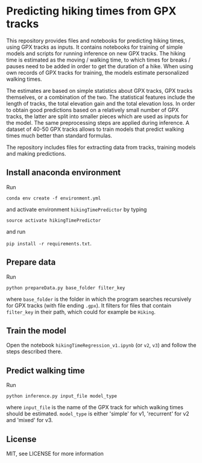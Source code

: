 # Predicting hiking times from GPX tracks

This repository provides files and notebooks for predicting hiking times, using GPX tracks as inputs. It contains notebooks for training of simple models and scripts for running inference on new GPX tracks. The hiking time is estimated as the moving / walking time, to which times for breaks / pauses need to be added in order to get the duration of a hike. When using own records of GPX tracks for training, the models estimate personalized walking times.

The estimates are based on simple statistics about GPX tracks, GPX tracks themselves, or a combination of the two. The statistical features include the length of tracks, the total elevation gain and the total elevation loss. In order to obtain good predictions based on a relatively small number of GPX tracks, the latter are split into smaller pieces which are used as inputs for the model. The same preprocessing steps are applied during inference. A dataset of 40-50 GPX tracks allows to train models that predict walking times much better than standard formulas.

The repository includes files for extracting data from tracks, training models and making predictions.

## Install anaconda environment
Run

`conda env create -f environment.yml`

and activate environment `hikingTimePredictor` by typing

`source activate hikingTimePredictor`

and run

`pip install -r requirements.txt`.

## Prepare data
Run

`python prepareData.py base_folder filter_key`

where `base_folder` is the folder in which the program searches recursively 
for GPX tracks (with file ending `.gpx`). It filters for files that contain
`filter_key` in their path, which could for example be `Hiking`.

## Train the model
Open the notebook `hikingTimeRegression_v1.ipynb` (or `v2`, `v3`) and follow the steps described there.

## Predict walking time
Run

`python inference.py input_file model_type`

where `input_file` is the name of the GPX track for which walking times should be estimated. `model_type` is either 'simple' for v1, 'recurrent' for v2 and 'mixed' for v3.

## License

MIT, see LICENSE for more information
